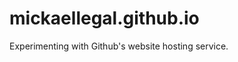 mickaellegal.github.io
======================

Experimenting with Github's website hosting service.
